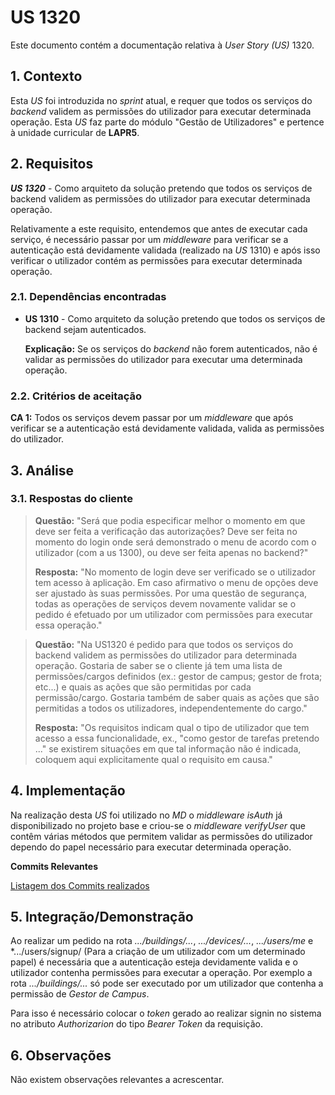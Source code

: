 # US 1320

Este documento contém a documentação relativa à *User Story (US)* 1320.

## 1. Contexto

Esta *US* foi introduzida no *sprint* atual, e requer que todos os serviços do *backend* validem as permissões do utilizador 
para executar determinada operação.
Esta *US* faz parte do módulo "Gestão de Utilizadores" e pertence à unidade curricular de **LAPR5**.

## 2. Requisitos

***US 1320*** - Como arquiteto da solução pretendo que todos os serviços de backend validem as permissões do utilizador para executar determinada operação.

Relativamente a este requisito, entendemos que antes de executar cada serviço, é necessário passar por um *middleware* para 
verificar se a autenticação está devidamente validada (realizado na *US* 1310) e após isso verificar o utilizador contém 
as permissões para executar determinada operação.

### 2.1. Dependências encontradas

- **US 1310** - Como arquiteto da solução pretendo que todos os serviços de backend sejam autenticados.

  **Explicação:** Se os serviços do *backend* não forem autenticados, não é validar as permissões do utilizador para executar 
uma determinada operação.

### 2.2. Critérios de aceitação

**CA 1:** Todos os serviços devem passar por um *middleware* que após verificar se a autenticação está devidamente validada, 
valida as permissões do utilizador.

## 3. Análise

### 3.1. Respostas do cliente

>**Questão:** "Será que podia especificar melhor o momento em que deve ser feita a verificação das autorizações? Deve ser 
> feita no momento do login onde será demonstrado o menu de acordo com o utilizador (com a us 1300), ou deve ser feita apenas 
> no backend?"
>
>**Resposta:** "No momento de login deve ser verificado se o utilizador tem acesso à aplicação. Em caso afirmativo o menu 
> de opções deve ser ajustado às suas permissões. Por uma questão de segurança, todas as operações de serviços devem novamente 
> validar se o pedido é efetuado por um utilizador com permissões para executar essa operação."

>**Questão:** "Na US1320 é pedido para que todos os serviços do backend validem as permissões do utilizador para determinada operação.
> Gostaria de saber se o cliente já tem uma lista de permissões/cargos definidos (ex.: gestor de campus; gestor de frota; etc...) 
> e quais as ações que são permitidas por cada permissão/cargo. Gostaria também de saber quais as ações que são permitidas 
> a todos os utilizadores, independentemente do cargo."
>
>**Resposta:** "Os requisitos indicam qual o tipo de utilizador que tem acesso a essa funcionalidade, ex., "como gestor de tarefas pretendo ..."
se existirem situações em que tal informação não é indicada, coloquem aqui explicitamente qual o requisito em causa."

## 4. Implementação

Na realização desta *US* foi utilizado no *MD* o *middleware* *isAuth* já disponibilizado no projeto base e criou-se o *middleware* 
*verifyUser* que contêm várias métodos que permitem validar as permissões do utilizador dependo do papel necessário para 
executar determinada operação.

**Commits Relevantes**

[Listagem dos Commits realizados](https://1191296gg.atlassian.net/browse/S50-88)

## 5. Integração/Demonstração

Ao realizar um pedido na rota *.../buildings/...*, *.../devices/...*, *.../users/me* e *.../users/signup/ (Para a criação
de um utilizador com um determinado papel) é necessária que a autenticação esteja devidamente valida e o utilizador contenha 
permissões para executar a operação. Por exemplo a rota *.../buildings/...* só pode ser executado por um utilizador que contenha 
a permissão de *Gestor de Campus*.

Para isso é necessário colocar o *token* gerado ao realizar signin no sistema no atributo *Authorizarion* do tipo *Bearer
Token* da requisição.

## 6. Observações

Não existem observações relevantes a acrescentar.
